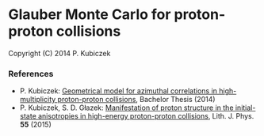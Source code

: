 # Glauber Monte Carlo for proton-proton collisions

Copyright (C) 2014 P. Kubiczek

### References

* P. Kubiczek: [Geometrical model for azimuthal correlations in high-multiplicity proton-proton collisions](https://patryk-kubiczek.github.io/files/theses/Patryk_Kubiczek_BSc.pdf), Bachelor Thesis (2014)
* P. Kubiczek, S. D. Głazek: [Manifestation of proton structure in the initial-state anisotropies in high-energy proton-proton collisions](https://arxiv.org/abs/1505.04155), Lith. J. Phys. **55** (2015)
